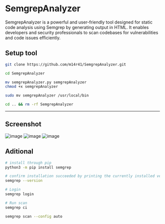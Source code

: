 # SemgrepAnalyzer 
SemgrepAnalyzer is a powerful and user-friendly tool designed for static code analysis using Semgrep by generating output in HTML. It enables developers and security professionals to scan codebases for vulnerabilities and code issues efficiently.

## Setup tool

```bash
git clone https://github.com/m14r41/SemgrepAnalyzer.git

cd SemgrepAnalyzer

mv semgrepAnalyzer.py semgrepAnalyzer
chmod +x semgrepAnalyzer

sudo mv semgrepAnalyzer /usr/local/bin

cd .. && rm -rf SemgrepAnalyzer
```


---

## Screenshot
![image](https://github.com/user-attachments/assets/3cae423d-2203-4334-a616-f370703dc2cc)
![image](https://github.com/user-attachments/assets/e6afb766-e42a-468a-9068-33a8acea5fe0)
![image](https://github.com/user-attachments/assets/6474b0c6-dbf9-4fc0-80c7-a12e01c15889)


## Aditional 

```bash
# install through pip
python3 -m pip install semgrep

# confirm installation succeeded by printing the currently installed version
semgrep --version

# Login
semgrep login

# Run scan
semgrep ci

semgrep scan --config auto 
